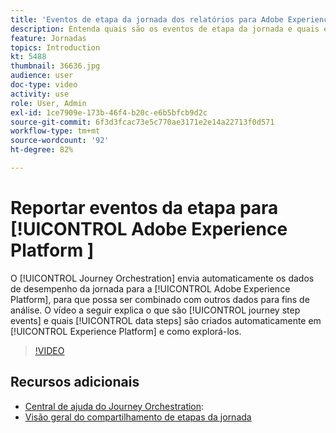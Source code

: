 ```yaml
---
title: 'Eventos de etapa da jornada dos relatórios para Adobe Experience Platform '
description: Entenda quais são os eventos de etapa da jornada e quais etapas de dados e como explorá-los.
feature: Jornadas
topics: Introduction
kt: 5488
thumbnail: 36636.jpg
audience: user
doc-type: video
activity: use
role: User, Admin
exl-id: 1ce7909e-173b-46f4-b20c-e6b5bfcb9d2c
source-git-commit: 6f3d3fcac73e5c770ae3171e2e14a22713f0d571
workflow-type: tm+mt
source-wordcount: '92'
ht-degree: 82%

---
```


# Reportar eventos da etapa para [!UICONTROL Adobe Experience Platform ]

O [!UICONTROL Journey Orchestration] envia automaticamente os dados de desempenho da jornada para a [!UICONTROL Adobe Experience Platform], para que possa ser combinado com outros dados para fins de análise.
O vídeo a seguir explica o que são [!UICONTROL journey step events] e quais [!UICONTROL data steps] são criados automaticamente em [!UICONTROL Experience Platform] e como explorá-los.

>[!VIDEO](https://video.tv.adobe.com/v/36636?quality=12)

## Recursos adicionais

* [Central de ajuda do Journey Orchestration](https://docs.adobe.com/content/help/pt-BR/journeys/using/journey-orchestration-home.html):
* [Visão geral do compartilhamento de etapas da jornada](https://docs.adobe.com/content/help/pt-BR/journeys/using/building-journeys/sharing-journey-steps/sharing-overview.html)

